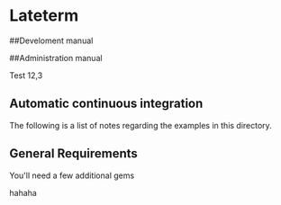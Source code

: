 # Lateterm 
##Develoment manual

##Administration manual                       

Test 12,3

## Automatic continuous integration

The following is a list of notes regarding the examples in this directory.

## General Requirements

You'll need a few additional gems

hahaha






